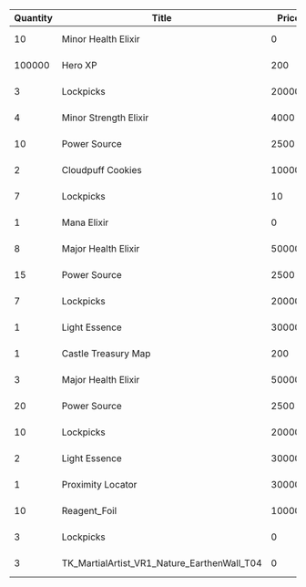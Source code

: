 | Quantity | Title | Price | Currency |  Requirement |
| -------- | ----- | ----- | -------- |  ----------- |
| 10 | Minor Health Elixir | 0 | Gold | Marketplace Level 01 |
| 100000 | Hero XP | 200 | Gold | Marketplace Level 02 |
| 3 | Lockpicks | 20000 | Gold | Marketplace Level 03 |
| 4 | Minor Strength Elixir | 4000 | Gold | Marketplace Level 04 |
| 10 | Power Source | 2500 | Gold | Marketplace Level 05 |
| 2 | Cloudpuff Cookies | 100000 | Gold | Marketplace Level 06 |
| 7 | Lockpicks | 10 | Gems | Marketplace Level 07 |
| 1 | Mana Elixir | 0 | Gold | Marketplace Level 08 |
| 8 | Major Health Elixir | 50000 | Gold | Marketplace Level 09 |
| 15 | Power Source | 2500 | Gold | Marketplace Level 10 |
| 7 | Lockpicks | 20000 | Gold | Marketplace Level 11 |
| 1 | Light Essence | 300000 | Gold | Marketplace Level 12 |
| 1 | Castle Treasury Map | 200 | Gems | Marketplace Level 13 |
| 3 | Major Health Elixir | 50000 | Gold | Marketplace Level 14 |
| 20 | Power Source | 2500 | Gold | Marketplace Level 15 |
| 10 | Lockpicks | 20000 | Gold | Marketplace Level 16 |
| 2 | Light Essence | 300000 | Gold | Marketplace Level 17 |
| 1 | Proximity Locator | 300000 | Gold | Marketplace Level 18 |
| 10 | Reagent_Foil | 100000 | Gold | Marketplace Level 19 |
| 3 | Lockpicks | 0 | Gold | Marketplace Level 20 |
| 3 | TK_MartialArtist_VR1_Nature_EarthenWall_T04 | 0 | Gold | VIP Pack 5 Required |
